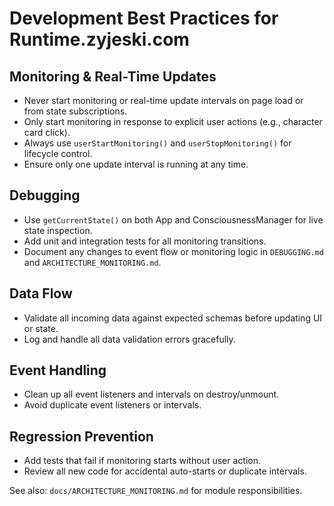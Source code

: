 # Development Best Practices for Runtime.zyjeski.com

## Monitoring & Real-Time Updates
- Never start monitoring or real-time update intervals on page load or from state subscriptions.
- Only start monitoring in response to explicit user actions (e.g., character card click).
- Always use `userStartMonitoring()` and `userStopMonitoring()` for lifecycle control.
- Ensure only one update interval is running at any time.

## Debugging
- Use `getCurrentState()` on both App and ConsciousnessManager for live state inspection.
- Add unit and integration tests for all monitoring transitions.
- Document any changes to event flow or monitoring logic in `DEBUGGING.md` and `ARCHITECTURE_MONITORING.md`.

## Data Flow
- Validate all incoming data against expected schemas before updating UI or state.
- Log and handle all data validation errors gracefully.

## Event Handling
- Clean up all event listeners and intervals on destroy/unmount.
- Avoid duplicate event listeners or intervals.

## Regression Prevention
- Add tests that fail if monitoring starts without user action.
- Review all new code for accidental auto-starts or duplicate intervals.

See also: `docs/ARCHITECTURE_MONITORING.md` for module responsibilities.
